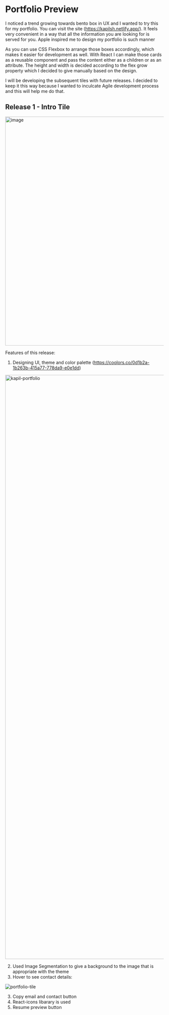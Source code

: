 # Portfolio Preview

I noticed a trend growing towards bento box in UX and I wanted to try this for my portfolio. You can visit the site (https://kapilsh.netlify.app/). It feels very convenient in a way that all the information you are looking for is served for you. Apple inspired me to design my portfolio is such manner

As you can use CSS Flexbox to arrange those boxes accordingly, which makes it easier for development as well. With React I can make those cards as a reusable component and pass the content either as a children or as an attribute. The height and width is decided according to the flex grow property which I decided to give manually based on the design.

I will be developing the subsequent tiles with future releases. I decided to keep it this way because I wanted to inculcate Agile development process and this will help me do that. 

## Release 1 - Intro Tile

<img width="725" alt="image" src="https://github.com/user-attachments/assets/c52ee0fe-998d-42ce-8a4a-59604af03e78">

Features of this release:
1) Designing UI, theme and color palette (https://coolors.co/0d1b2a-1b263b-415a77-778da9-e0e1dd)

<img width="1850" alt="kapil-portfolio" src="https://github.com/user-attachments/assets/f7d7fee2-1a2b-499f-8c8c-2f50fd5b6cfc">
  
2) Used Image Segmentation to give a background to the image that is appropriate with the theme
3) Hover to see contact details:

![portfolio-tile](https://github.com/user-attachments/assets/1ef93df4-d6d5-4f5e-b165-45de476d56db)

3) Copy email and contact button
4) React-icons libarary is used
5) Resume preview button

